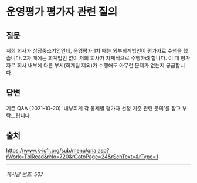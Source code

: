 # 운영평가 평가자 관련 질의

## 질문
저희 회사가 상장중소기업인데, 운영평가 1차 때는 외부회계법인이 평가자로 수행을 했습니다.
2차 때에는 회계법인 없이 저희 회사가 자체적으로 수행하려 합니다.
이 때 평가자로 회사 내부에 다른 부서(회계팀 제외)가 수행해도 아무런 문제가 없는지 궁금합니다.

## 답변
기존 Q&A (2021-10-20) '내부회계 각 통제별 평가자 선정 기준 관련 문의'를 참고 부탁드립니다.

## 출처
https://www.k-icfr.org/sub/menu/qna.asp?rWork=TblRead&rNo=720&rGotoPage=24&rSchText=&rType=1

---
*게시글 번호: 507*
